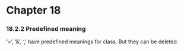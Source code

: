 Chapter 18
==========

### 18.2.2 Predefined meaning
‘=’, ‘&’, ‘,’ have predefined meanings for class. But they can be deleted.
